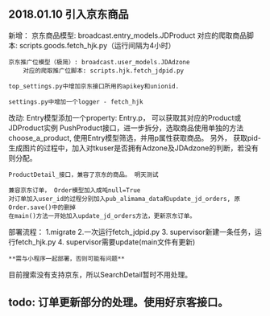 ## 2018.01.10 引入京东商品

新增：
    京东商品模型: broadcast.entry_models.JDProduct
        对应的爬取商品脚本: scripts.goods.fetch_hjk.py（运行间隔为4小时）

    京东推广位模型（极简）: broadcast.user_models.JDAdzone
        对应的爬取推广位脚本: scripts.hjk.fetch_jdpid.py

    top_settings.py中增加京东接口所用的apikey和unionid.

    settings.py中增加一个logger - fetch_hjk


改动:
    Entry模型添加一个property: Entry.p， 可以获取其对应的Product或JDProduct实例
    PushProduct接口，进一步拆分，选取商品使用单独的方法choose_a_product, 使用Entry模型筛选，并用p属性获取商品。
        另外， 获取pid-生成图片的过程中，加入对tkuser是否拥有Adzone及JDAdzone的判断，若没有则分配。

    ProductDetail_接口，兼容了京东的商品。 明天测试

    兼容京东订单， Order模型加入成吨null=True
    对订单加入user_id的过程分别加入pub_alimama_data和update_jd_orders, 原Order.save()中的删掉
    在main()方法一开始加入update_jd_orders方法，更新京东订单。


部署流程：
    1.migrate
    2.一次运行fetch_jdpid.py
    3. supervisor新建一条任务，运行fetch_hjk.py
    4.  supervisor需要update(main文件有更新)

    **需与小程序一起部署，否则可能有问题**

目前搜索没有支持京东，所以SearchDetail暂时不用处理。



## todo: 订单更新部分的处理。使用好京客接口。